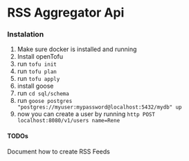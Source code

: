 # RSS Aggregator Api 

### Instalation
1. Make sure docker is installed and running 
2. Install openTofu 
3. run `tofu init` 
4. run `tofu plan`
5. run `tofu apply`
6. install goose
7. run `cd sql/schema`
8. run `goose postgres "postgres://myuser:mypassword@localhost:5432/mydb" up`
9. now you can create a user by running `http POST localhost:8080/v1/users name=Rene`


#### TODOs 

Document how to create RSS Feeds 
